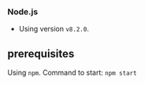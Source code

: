 ### Node.js

* Using version `v8.2.0`.

## prerequisites

Using `npm`.
Command to start: `npm start`


